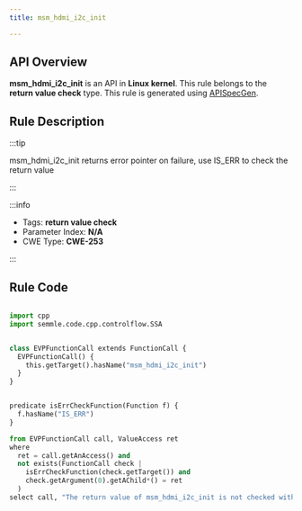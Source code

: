 ```yaml
---
title: msm_hdmi_i2c_init

---
```



## API Overview
**msm_hdmi_i2c_init** is an API in **Linux kernel**. This rule belongs to the **return value check** type. This rule is generated using [APISpecGen](../../tools/APISpecGen).
## Rule Description

:::tip

msm_hdmi_i2c_init returns error pointer on failure, use IS_ERR to check the return value

:::

:::info

- Tags: **return value check**
- Parameter Index: **N/A**
- CWE Type: **CWE-253**

:::

## Rule Code
```python

import cpp
import semmle.code.cpp.controlflow.SSA


class EVPFunctionCall extends FunctionCall {
  EVPFunctionCall() {
    this.getTarget().hasName("msm_hdmi_i2c_init")
  }
}


predicate isErrCheckFunction(Function f) {
  f.hasName("IS_ERR") 
}

from EVPFunctionCall call, ValueAccess ret
where
  ret = call.getAnAccess() and
  not exists(FunctionCall check |
    isErrCheckFunction(check.getTarget()) and
    check.getArgument(0).getAChild*() = ret
  )
select call, "The return value of msm_hdmi_i2c_init is not checked with IS_ERR."
    
```